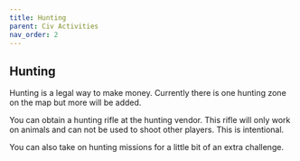 ```yaml
---
title: Hunting
parent: Civ Activities
nav_order: 2
---
```


## Hunting

Hunting is a legal way to make money. Currently there is one hunting zone on the map but more will be added. 

You can obtain a hunting rifle at the hunting vendor. This rifle will only work on animals and can not be used to shoot other players. This is intentional. 

You can also take on hunting missions for a little bit of an extra challenge. 
